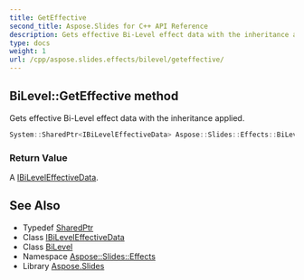 ```yaml
---
title: GetEffective
second_title: Aspose.Slides for C++ API Reference
description: Gets effective Bi-Level effect data with the inheritance applied.
type: docs
weight: 1
url: /cpp/aspose.slides.effects/bilevel/geteffective/
---
```

## BiLevel::GetEffective method


Gets effective Bi-Level effect data with the inheritance applied.

```cpp
System::SharedPtr<IBiLevelEffectiveData> Aspose::Slides::Effects::BiLevel::GetEffective() override
```


### Return Value

A [IBiLevelEffectiveData](../../ibileveleffectivedata/).

## See Also

* Typedef [SharedPtr](../../../system/sharedptr/)
* Class [IBiLevelEffectiveData](../../ibileveleffectivedata/)
* Class [BiLevel](../)
* Namespace [Aspose::Slides::Effects](../../)
* Library [Aspose.Slides](../../../)
